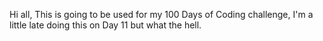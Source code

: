 Hi all,
This is going to be used for my 100 Days of Coding challenge, I'm a little late doing this on Day 11 but what the hell.